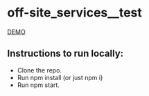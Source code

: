 # off-site_services__test
 [DEMO](https://anastasiiakonovalenko.github.io/off-site_services__test)

## Instructions to run locally:
- Clone the repo.
- Run npm install (or just npm i)
- Run npm start.
